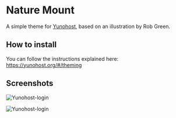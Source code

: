 # Nature Mount
A simple theme for [Yunohost](https://yunohost.org), based on an illustration by Rob Green.


## How to install

You can follow the instructions explained here:
https://yunohost.org/#/theming

## Screenshots
![Yunohost-login](https://gitlab.com/stilobique/nature-mount/-/wikis/uploads/d9d7ea8ed18aaf654b5fd026f21b32ba/Yunohost-login.jpg)

![Yunohost-login](https://gitlab.com/stilobique/nature-mount/-/wikis/uploads/8e2f0a32d143b8a556d27fb1a2cfb533/Yunohost-Apps.jpg)